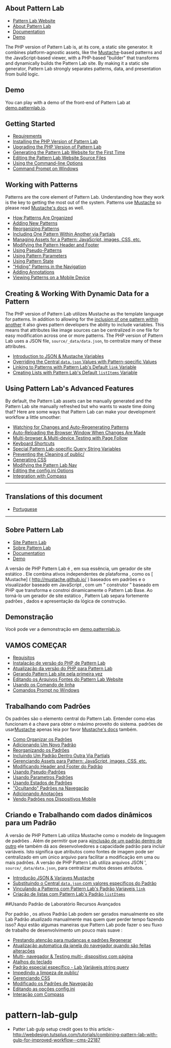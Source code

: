 ## About Pattern Lab
- [Pattern Lab Website](http://patternlab.io/)
- [About Pattern Lab](http://patternlab.io/about.html)
- [Documentation](http://patternlab.io/docs/index.html)
- [Demo](http://demo.patternlab.io/)

The PHP version of Pattern Lab is, at its core, a static site generator. It combines platform-agnostic assets, like the [Mustache](http://mustache.github.io/)-based patterns and the JavaScript-based viewer, with a PHP-based "builder" that transforms and dynamically builds the Pattern Lab site. By making it a static site generator, Pattern Lab strongly separates patterns, data, and presentation from build logic.

## Demo

You can play with a demo of the front-end of Pattern Lab at [demo.patternlab.io](http://demo.patternlab.io).

## Getting Started

* [Requirements](http://patternlab.io/docs/requirements.html)
* [Installing the PHP Version of Pattern Lab](http://patternlab.io/docs/installation.html)
* [Upgrading the PHP Version of Pattern Lab](http://patternlab.io/docs/upgrading.html)
* [Generating the Pattern Lab Website for the First Time](http://patternlab.io/docs/first-run.html)
* [Editing the Pattern Lab Website Source Files](http://patternlab.io/docs/editing-source-files.html)
* [Using the Command-line Options](http://patternlab.io/docs/command-line.html)
* [Command Prompt on Windows](http://patternlab.io/docs/command-prompt-windows.html)

## Working with Patterns

Patterns are the core element of Pattern Lab. Understanding how they work is the key to getting the most out of the system. Patterns use [Mustache](http://mustache.github.io/) so please read [Mustache's docs](http://mustache.github.io/mustache.5.html) as well.

* [How Patterns Are Organized](http://patternlab.io/docs/pattern-organization.html)
* [Adding New Patterns](http://patternlab.io/docs/pattern-add-new.html)
* [Reorganizing Patterns](http://patternlab.io/docs/pattern-reorganizing.html)
* [Including One Pattern Within Another via Partials](http://patternlab.io/docs/pattern-including.html)
* [Managing Assets for a Pattern: JavaScript, images, CSS, etc.](http://patternlab.io/docs/pattern-managing-assets.html)
* [Modifying the Pattern Header and Footer](http://patternlab.io/docs/pattern-header-footer.html)
* [Using Pseudo-Patterns](http://patternlab.io/docs/pattern-pseudo-patterns.html)
* [Using Pattern Parameters](http://patternlab.io/docs/pattern-parameters.html)
* [Using Pattern State](http://patternlab.io/docs/pattern-states.html)
* ["Hiding" Patterns in the Navigation](http://patternlab.io/docs/pattern-hiding.html)
* [Adding Annotations](http://patternlab.io/docs/pattern-adding-annotations.html)
* [Viewing Patterns on a Mobile Device](http://patternlab.io/docs/pattern-mobile-view.html)

## Creating & Working With Dynamic Data for a Pattern

The PHP version of Pattern Lab utilizes Mustache as the template language for patterns. In addition to allowing for the [inclusion of one pattern within another](http://patternlab.io/docs/pattern-including.html) it also gives pattern developers the ability to include variables. This means that attributes like image sources can be centralized in one file for easy modification across one or more patterns. The PHP version of Pattern Lab uses a JSON file, `source/_data/data.json`, to centralize many of these attributes.

* [Introduction to JSON & Mustache Variables](http://patternlab.io/docs/data-json-mustache.html)
* [Overriding the Central `data.json` Values with Pattern-specific Values](http://patternlab.io/docs/data-pattern-specific.html)
* [Linking to Patterns with Pattern Lab's Default `link` Variable](http://patternlab.io/docs/data-link-variable.html)
* [Creating Lists with Pattern Lab's Default `listItems` Variable](http://patternlab.io/docs/data-listitems.html)

## Using Pattern Lab's Advanced Features

By default, the Pattern Lab assets can be manually generated and the Pattern Lab site manually refreshed but who wants to waste time doing that? Here are some ways that Pattern Lab can make your development workflow a little smoother:

* [Watching for Changes and Auto-Regenerating Patterns](http://patternlab.io/docs/advanced-auto-regenerate.html)
* [Auto-Reloading the Browser Window When Changes Are Made](http://patternlab.io/docs/advanced-reload-browser.html)
* [Multi-browser & Multi-device Testing with Page Follow](http://patternlab.io/docs/advanced-page-follow.html)
* [Keyboard Shortcuts](http://patternlab.io/docs/advanced-keyboard-shortcuts.html)
* [Special Pattern Lab-specific Query String Variables ](http://patternlab.io/docs/pattern-linking.html)
* [Preventing the Cleaning of public/](http://patternlab.io/docs/advanced-clean-public.html)
* [Generating CSS](http://patternlab.io/docs/advanced-generating-css.html)
* [Modifying the Pattern Lab Nav](http://patternlab.io/docs/advanced-pattern-lab-nav.html)
* [Editing the config.ini Options](http://patternlab.io/docs/advanced-config-options.html)
* [Integration with Compass](http://patternlab.io/docs/advanced-integration-with-compass.html)



-------------------

## Translations of this document
- [Portuguese](https://github.com/pattern-lab/patternlab-php#sobre-pattern-lab)

-------------------


## Sobre Pattern Lab
- [Site Pattern Lab](http://patternlab.io/)
- [Sobre Pattern Lab](http://patternlab.io/about.html)
- [Documentation](http://patternlab.io/docs/index.html)
- [Demo](http://demo.patternlab.io/)


A versão de PHP Pattern Lab é , em sua essência, um gerador de site estático . Ele combina ativos independentes de plataforma , como os [ Mustache] ( http://mustache.github.io/ ) baseados em padrões e o visualizador baseado em JavaScript , com um " construtor " baseado em PHP que transforma e constroi dinamicamente o Pattern Lab Base. Ao torná-lo um gerador de site estático , Pattern Lab separa fortemente padrões , dados e apresentação da lógica de construção.

## Demonstração

Você pode ver a demonstração em [demo.patternlab.io](http://demo.patternlab.io).

## VAMOS COMEÇAR

* [Requisitos](http://patternlab.io/docs/requirements.html)
* [Instalação de versão do PHP de Pattern Lab](http://patternlab.io/docs/installation.html)
* [Atualização da versão do PHP para Pattern Lab](http://patternlab.io/docs/upgrading.html)
* [Gerando Pattern Lab site pela primeira vez](http://patternlab.io/docs/first-run.html)
* [Editando os Arquivos Fontes do Pattern Lab Website ](http://patternlab.io/docs/editing-source-files.html)
* [Usando os Comando de linha](http://patternlab.io/docs/command-line.html)
* [Comandos Prompt no Windows](http://patternlab.io/docs/command-prompt-windows.html)

## Trabalhando com Padrões

Os padrões são o elemento central do Pattern Lab. Entender como elas funcionam é a chave para obter o máximo proveito do sistema. padrões de usar[Mustache](http://mustache.github.io/) apenas leia por favor [Mustache's docs](http://mustache.github.io/mustache.5.html) também.

* [Como Organizar os Padrões](http://patternlab.io/docs/pattern-organization.html)
* [Adicionando Um Novo Padrão](http://patternlab.io/docs/pattern-add-new.html)
* [Reorganizando os Padrões](http://patternlab.io/docs/pattern-reorganizing.html)
* [Incluindo Um Padrão Dentro Outra Via Partials](http://patternlab.io/docs/pattern-including.html)
* [Gerenciando Assets para Pattern: JavaScript, images, CSS, etc.](http://patternlab.io/docs/pattern-managing-assets.html)
* [Modificando Header and Footer do Padrão](http://patternlab.io/docs/pattern-header-footer.html)
* [Usando Pseudo-Padrões](http://patternlab.io/docs/pattern-pseudo-patterns.html)
* [Usando Parametros Padrões](http://patternlab.io/docs/pattern-parameters.html)
* [Usando Estados de Padrões](http://patternlab.io/docs/pattern-states.html)
* ["Ocultando" Padrões na Navegação](http://patternlab.io/docs/pattern-hiding.html)
* [Adicionando Anotações](http://patternlab.io/docs/pattern-adding-annotations.html)
* [Vendo Padrões nos Dispositivos Mobile](http://patternlab.io/docs/pattern-mobile-view.html)

## Criando e Trabalhando com dados dinâmicos para um Padrão

A versão de PHP Pattern Lab utiliza Mustache como o modelo de linguagem de padrões . Além de permitir que para a[iinclusão de um padrão dentro de outro](http://patternlab.io/docs/pattern-including.html) ele também dá aos desenvolvedores a capacidade padrão para incluir variáveis. Isto significa que atributos como fontes de imagem pode ser centralizado em um único arquivo para facilitar a modificação em uma ou mais padrões. A versão de PHP Pattern Lab utiliza arquivos JSON ', `source/_data/data.json`, para centralizar muitos desses atributos.

* [Introdução JSON & Variaves Mustache ](http://patternlab.io/docs/data-json-mustache.html)
* [Substituindo o Central `data.json` com valores específicos do Padrão](http://patternlab.io/docs/data-pattern-specific.html)
* [Vinculando a Patterns com Pattern Lab's Padrão Variaveis `link` ](http://patternlab.io/docs/data-link-variable.html)
* [Criação de listas com Pattern Lab's Padrão  `listItems` ](http://patternlab.io/docs/data-listitems.html)

##Usando Padrão de Laboratório Recursos Avançados


Por padrão , os ativos Padrão Lab podem ser gerados manualmente eo site Lab Padrão atualizado manualmente mas quem quer perder tempo fazendo isso? Aqui estão algumas maneiras que Pattern Lab pode fazer o seu fluxo de trabalho de desenvolvimento um pouco mais suave :

* [Prestando atenção para mudanças e padrões Regenerar ](http://patternlab.io/docs/advanced-auto-regenerate.html)
* [Atualização  automatica da janela do navegador quando são feitas alterações](http://patternlab.io/docs/advanced-reload-browser.html)
* [Multi- navegador & Testing multi- dispositivo com página ](http://patternlab.io/docs/advanced-page-follow.html)
* [Atalhos do teclado](http://patternlab.io/docs/advanced-keyboard-shortcuts.html)
* [Padrão especial específico - Lab Variáveis ​​string query ](http://patternlab.io/docs/pattern-linking.html)
* [Impedindo a limpeza de public/](http://patternlab.io/docs/advanced-clean-public.html)
* [Gerenciando CSS](http://patternlab.io/docs/advanced-generating-css.html)
* [Modificado os Padrões de Navegação](http://patternlab.io/docs/advanced-pattern-lab-nav.html)
* [Editando as opções config.ini ](http://patternlab.io/docs/advanced-config-options.html)
* [Interação com Compass](http://patternlab.io/docs/advanced-integration-with-compass.html)

# pattern-lab-gulp
* Patter Lab gulp setup credit goes to this article:- http://webdesign.tutsplus.com/tutorials/combining-pattern-lab-with-gulp-for-improved-workflow--cms-22187
